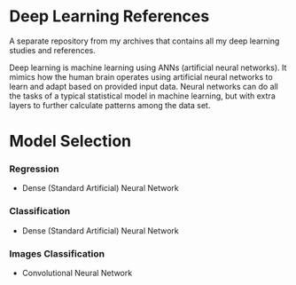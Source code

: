 # Deep Learning References
A separate repository from my archives that contains all my deep learning studies and references.

Deep learning is machine learning using ANNs (artificial neural networks). It mimics how the human brain operates using artificial neural networks to learn and adapt based on provided input data. Neural networks can do all the tasks of a typical statistical model in machine learning, but with extra layers to further calculate patterns among the data set.

# Model Selection
### Regression
- Dense (Standard Artificial) Neural Network

### Classification
- Dense (Standard Artificial) Neural Network

### Images Classification
- Convolutional Neural Network
